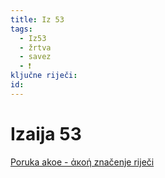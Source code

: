 ```yaml
---
title: Iz 53
tags:
  - Iz53
  - žrtva
  - savez
  - ❗
ključne riječi:
id:
---
```


# Izaija 53
[Poruka akoe - ἀκοή značenje riječi](1-Sol-2,13.md#Poruka%20akoe%20-%20ἀκοή%20značenje%20riječi) 
<!-- 

Pavao - među vama nisam htio znati ništa drugo osim Iz 53 [1 Kor 2,1](1%20Kor%202,1.md)

# ovdje bih trebao govoriti o žrtvi, zašto je bila potrebna, na koji način je funkcionirala u SZ, kako je rješavala problem, koji problem nije mogla riješiti... kako je Isusov život savršena žrtva
ovaj tekst je temelj tečaja evanđlja

- Iz 53 kao središte bibilije [vidi Logseq Iz 53](logseq://graph/friklik-LogSeq?page=Iz_53)
	- vidi u dokumentu za ods - čudesa u središtu biblije - **što znači Sz žrtva**... zašto je uopće bila potrebna žrtva
- Iz 53 in New testament 
	- gdje se sve Iz 53 izričito citira u Nz
	- gdje se podrazumijeva - u kojim tekstovima
- poveži sa krvni savez - Iz 53 kao ostvarenje saveza
- Iz 53 kao središte euharistije
- poveži sa otkupljivanjem vremena i vremena su žedna krvi - kao temeljni zakon povijesti
- imam komentare u starim Obsidianima
-vidi [Logseq](logseq://graph/friklik-LogSeq?block-id=62a84ba9-1475-4e6a-ae3c-5c2b11c2cc57)
- vidi u dokument za ODS - znakovi i čudesa
- vidi u starim obsidianima i Logseq-u tag žrtva
-->
